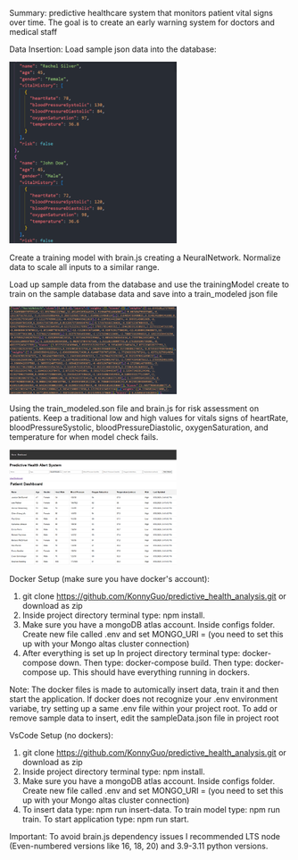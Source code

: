 Summary: predictive healthcare system that monitors patient vital signs over time. The goal is to create an early warning system for doctors and medical staff

Data Insertion: Load sample json data into the database:

<img src="public/imgs/dataInsert.png" alt="Sample Data Insertion" style="width:300px;">

Create a training model with brain.js creating a NeuralNetwork. Normalize data to scale all inputs to a similar range.

Load up sample data from the database and use the trainingModel create to train on the sample database data and save into a train_modeled json file

<img src="public/imgs/train_model.png" alt="Sample Data Insertion" style="width:300px;">

Using the train_modeled.son file and brain.js for risk assessment on patients. 
Keep a traditional low and high values for vitals signs of heartRate, bloodPressureSystolic, bloodPressureDiastolic, oxygenSaturation, and temperature for when model check fails.

<img src="public/imgs/addPatient.png" alt="Sample Data Insertion" style="width:300px;">

<img src="public/imgs/patientDashboard.png" alt="Sample Data Insertion" style="width:300px;">

Docker Setup (make sure you have docker's account): 
1. git clone https://github.com/KonnyGuo/predictive_health_analysis.git or download as zip
2. Inside project directory terminal type: npm install.
3. Make sure you have a mongoDB atlas account. Inside configs folder. Create new file called .env and set MONGO_URI = <yourMongoDBConnection> (you need to set this up with your Mongo altas cluster connection)
4. After everything is set up In project directory terminal type: docker-compose down. Then type: docker-compose build. Then type: docker-compose up. This should have everything running in dockers.

Note: 
The docker files is made to automically insert data, train it and then start the application. If docker does not recognize your .env environment variabe, try setting up a same .env file within your project root.
To add or remove sample data to insert, edit the sampleData.json file in project root

VsCode Setup (no dockers):
1. git clone https://github.com/KonnyGuo/predictive_health_analysis.git or download as zip
2. Inside project directory terminal type: npm install.
3. Make sure you have a mongoDB atlas account. Inside configs folder. Create new file called .env and set MONGO_URI = <yourMongoDBConnection> (you need to set this up with your Mongo altas cluster connection)
4. To insert data type: npm run insert-data. To train model type: npm run train. To start application type: npm run start.

Important:
To avoid brain.js dependency issues I recommended LTS node (Even-numbered versions like 16, 18, 20) and 3.9-3.11 python versions.
